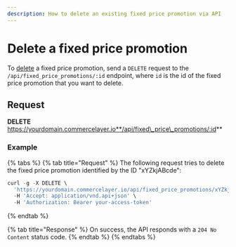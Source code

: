 ```yaml
---
description: How to delete an existing fixed price promotion via API
---
```


# Delete a fixed price promotion

To [delete](https://docs.commercelayer.io/developers/deleting-resources) a fixed price promotion, send a `DELETE` request to the `/api/fixed_price_promotions/:id` endpoint, where `id` is the id of the fixed price promotion that you want to delete.

## Request

**DELETE** https://yourdomain.commercelayer.io**/api/fixed\_price\_promotions/:id**

### Example

{% tabs %}
{% tab title="Request" %}
The following request tries to delete the fixed price promotion identified by the ID "xYZkjABcde":

```javascript
curl -g -X DELETE \
  'https://yourdomain.commercelayer.io/api/fixed_price_promotions/xYZkjABcde' \
  -H 'Accept: application/vnd.api+json' \
  -H 'Authorization: Bearer your-access-token'
```
{% endtab %}

{% tab title="Response" %}
On success, the API responds with a `204 No Content` status code.
{% endtab %}
{% endtabs %}
